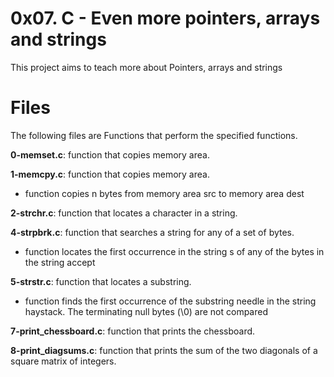 # 0x07. C - Even more pointers, arrays and strings

This project aims to teach more about Pointers, arrays and strings

# Files

The following files are Functions that perform the specified functions.

**0-memset.c**: function that copies memory area.

**1-memcpy.c**: function that copies memory area.
* function copies n bytes from memory area src to memory area dest

**2-strchr.c**: function that locates a character in a string.

**4-strpbrk.c**: function that searches a string for any of a set of bytes.
* function locates the first occurrence in the string s of any of the bytes in the string accept

**5-strstr.c**: function that locates a substring.
* function finds the first occurrence of the substring needle in the string haystack. The terminating null bytes (\0) are not compared

**7-print_chessboard.c**: function that prints the chessboard.

**8-print_diagsums.c**: function that prints the sum of the two diagonals of a square matrix of integers.
